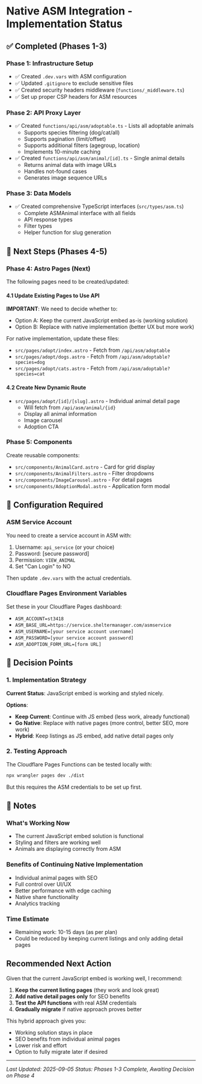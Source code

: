 # Native ASM Integration - Implementation Status

## ✅ Completed (Phases 1-3)

### Phase 1: Infrastructure Setup
- ✅ Created `.dev.vars` with ASM configuration
- ✅ Updated `.gitignore` to exclude sensitive files
- ✅ Created security headers middleware (`functions/_middleware.ts`)
- ✅ Set up proper CSP headers for ASM resources

### Phase 2: API Proxy Layer
- ✅ Created `functions/api/asm/adoptable.ts` - Lists all adoptable animals
  - Supports species filtering (dog/cat/all)
  - Supports pagination (limit/offset)
  - Supports additional filters (agegroup, location)
  - Implements 10-minute caching
- ✅ Created `functions/api/asm/animal/[id].ts` - Single animal details
  - Returns animal data with image URLs
  - Handles not-found cases
  - Generates image sequence URLs

### Phase 3: Data Models
- ✅ Created comprehensive TypeScript interfaces (`src/types/asm.ts`)
  - Complete ASMAnimal interface with all fields
  - API response types
  - Filter types
  - Helper function for slug generation

## 🚧 Next Steps (Phases 4-5)

### Phase 4: Astro Pages (Next)
The following pages need to be created/updated:

#### 4.1 Update Existing Pages to Use API
**IMPORTANT**: We need to decide whether to:
- Option A: Keep the current JavaScript embed as-is (working solution)
- Option B: Replace with native implementation (better UX but more work)

For native implementation, update these files:
- `src/pages/adopt/index.astro` - Fetch from `/api/asm/adoptable`
- `src/pages/adopt/dogs.astro` - Fetch from `/api/asm/adoptable?species=dog`
- `src/pages/adopt/cats.astro` - Fetch from `/api/asm/adoptable?species=cat`

#### 4.2 Create New Dynamic Route
- `src/pages/adopt/[id]/[slug].astro` - Individual animal detail page
  - Will fetch from `/api/asm/animal/{id}`
  - Display all animal information
  - Image carousel
  - Adoption CTA

### Phase 5: Components
Create reusable components:
- `src/components/AnimalCard.astro` - Card for grid display
- `src/components/AnimalFilters.astro` - Filter dropdowns
- `src/components/ImageCarousel.astro` - For detail pages
- `src/components/AdoptionModal.astro` - Application form modal

## 🔧 Configuration Required

### ASM Service Account
You need to create a service account in ASM with:
1. Username: `api_service` (or your choice)
2. Password: [secure password]
3. Permission: `VIEW_ANIMAL`
4. Set "Can Login" to NO

Then update `.dev.vars` with the actual credentials.

### Cloudflare Pages Environment Variables
Set these in your Cloudflare Pages dashboard:
- `ASM_ACCOUNT=st3418`
- `ASM_BASE_URL=https://service.sheltermanager.com/asmservice`
- `ASM_USERNAME=[your service account username]`
- `ASM_PASSWORD=[your service account password]`
- `ASM_ADOPTION_FORM_URL=[form URL]`

## 🎯 Decision Points

### 1. Implementation Strategy
**Current Status**: JavaScript embed is working and styled nicely.

**Options**:
- **Keep Current**: Continue with JS embed (less work, already functional)
- **Go Native**: Replace with native pages (more control, better SEO, more work)
- **Hybrid**: Keep listings as JS embed, add native detail pages only

### 2. Testing Approach
The Cloudflare Pages Functions can be tested locally with:
```bash
npx wrangler pages dev ./dist
```

But this requires the ASM credentials to be set up first.

## 📝 Notes

### What's Working Now
- The current JavaScript embed solution is functional
- Styling and filters are working well
- Animals are displaying correctly from ASM

### Benefits of Continuing Native Implementation
- Individual animal pages with SEO
- Full control over UI/UX
- Better performance with edge caching
- Native share functionality
- Analytics tracking

### Time Estimate
- Remaining work: 10-15 days (as per plan)
- Could be reduced by keeping current listings and only adding detail pages

## Recommended Next Action

Given that the current JavaScript embed is working well, I recommend:

1. **Keep the current listing pages** (they work and look great)
2. **Add native detail pages only** for SEO benefits
3. **Test the API functions** with real ASM credentials
4. **Gradually migrate** if native approach proves better

This hybrid approach gives you:
- Working solution stays in place
- SEO benefits from individual animal pages
- Lower risk and effort
- Option to fully migrate later if desired

---

*Last Updated: 2025-09-05*
*Status: Phases 1-3 Complete, Awaiting Decision on Phase 4*